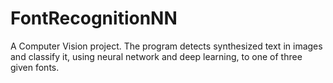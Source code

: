 # FontRecognitionNN
A Computer Vision project. The program detects synthesized text in images and classify it, using neural network and deep learning,  to one of three given fonts. 
